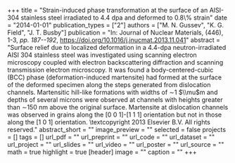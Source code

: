 +++
title = "Strain-induced phase transformation at the surface of an AISI-304 stainless steel irradiated to 4.4 dpa and deformed to 0.8\\% strain"
date = "2014-01-01"
publication_types = ["2"]
authors = ["M. N. Gussev", "K. G. Field", "J. T. Busby"]
publication = "In: Journal of Nuclear Materials, (446), 1-3, _pp. 187--192_, https://doi.org/10.1016/j.jnucmat.2013.11.041"
abstract = "Surface relief due to localized deformation in a 4.4-dpa neutron-irradiated AISI 304 stainless steel was investigated using scanning electron microscopy coupled with electron backscattering diffraction and scanning transmission electron microscopy. It was found a body-centered-cubic (BCC) phase (deformation-induced martensite) had formed at the surface of the deformed specimen along the steps generated from dislocation channels. Martensitic hill-like formations with widths of ∼1 $\\mu$m and depths of several microns were observed at channels with heights greater than ∼150 nm above the original surface. Martensite at dislocation channels was observed in grains along the [0 0 1]-[1 1 1] orientation but not in those along the [1 0 1] orientation. \\textcopyright 2013 Elsevier B.V. All rights reserved."
abstract_short = ""
image_preview = ""
selected = false
projects = []
tags = []
url_pdf = ""
url_preprint = ""
url_code = ""
url_dataset = ""
url_project = ""
url_slides = ""
url_video = ""
url_poster = ""
url_source = ""
math = true
highlight = true
[header]
image = ""
caption = ""
+++
